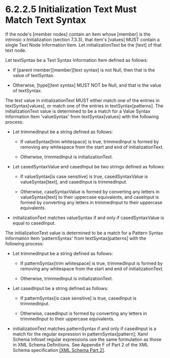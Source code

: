 <html dir="LTR" xmlns:mshelp="http://msdn.microsoft.com/mshelp" xmlns:ddue="http://ddue.schemas.microsoft.com/authoring/2003/5" xmlns:xlink="http://www.w3.org/1999/xlink" xmlns:tool="http://www.microsoft.com/tooltip"><body><input type="hidden" id="userDataCache" class="userDataStyle"><input type="hidden" id="hiddenScrollOffset"><img id="dropDownImage" style="display:none; height:0; width:0;" src="../local/drpdown.gif"><img id="dropDownHoverImage" style="display:none; height:0; width:0;" src="../local/drpdown_orange.gif"><img id="collapseImage" style="display:none; height:0; width:0;" src="../local/collapse.gif"><img id="expandImage" style="display:none; height:0; width:0;" src="../local/exp.gif"><img id="collapseAllImage" style="display:none; height:0; width:0;" src="../local/collall.gif"><img id="expandAllImage" style="display:none; height:0; width:0;" src="../local/expall.gif"><img id="copyImage" style="display:none; height:0; width:0;" src="../local/copycode.gif"><img id="copyHoverImage" style="display:none; height:0; width:0;" src="../local/copycodeHighlight.gif"><div id="header"><h1 class="heading">6.2.2.5 Initialization Text Must Match Text Syntax</h1></div><div id="mainSection"><div id="mainBody"><div id="allHistory" class="saveHistory" onsave="saveAll()" onload="loadAll()"></div>




<p xmlns:wsd="http://wsdev.schemas.microsoft.com/authoring/2008/2" xmlns:msxsl="urn:schemas-microsoft-com:xslt" xmlns:script="urn:script" xmlns:build="urn:build">
<div id="sectionSection0" class="section" name="collapseableSection"><content xmlns="http://ddue.schemas.microsoft.com/authoring/2003/5" xmlns:wsd="http://wsdev.schemas.microsoft.com/authoring/2008/2" xmlns:msxsl="urn:schemas-microsoft-com:xslt" xmlns:script="urn:script" xmlns:build="urn:build">
				</content></div><div id="sectionSection1" class="section" name="collapseableSection"><content xmlns="http://ddue.schemas.microsoft.com/authoring/2003/5" xmlns:wsd="http://wsdev.schemas.microsoft.com/authoring/2008/2" xmlns:msxsl="urn:schemas-microsoft-com:xslt" xmlns:script="urn:script" xmlns:build="urn:build">
					<p xmlns="">If the node's [member nodes] contain an item whose [member] is the intrinsic <mshelp:link keywords="950c3c8e-15fc-4b9d-9706-5a45ab6daade" tabindex="0">x:Initialization (section </mshelp:link><mshelp:link keywords="950c3c8e-15fc-4b9d-9706-5a45ab6daade" tabindex="0">7.3.3</mshelp:link><mshelp:link keywords="950c3c8e-15fc-4b9d-9706-5a45ab6daade" tabindex="0">)</mshelp:link>, that item's [values] MUST contain a single <mshelp:link keywords="537253e5-8a82-4e16-8bba-69bd0f6bb025" tabindex="0">Text Node Information Item</mshelp:link>. Let initializationText be the [text] of that text node.</p>
					<p xmlns="">Let textSyntax be a <mshelp:link keywords="8c534ea6-1c76-48e5-9590-1fe696aa736e" tabindex="0">Text Syntax Information Item</mshelp:link> defined as follows:</p>
					<ul xmlns=""><li class="unordered">
							<p class="BulletedList">If [parent member][member][text syntax] is not Null, then that is the value of textSyntax.</p>
						</li><li class="unordered">
							<p class="BulletedList">Otherwise, [type][text syntax] MUST NOT be Null, and that is the value of textSyntax.</p>
						</li></ul>
					<p xmlns="">The text value in initializationText MUST either match one of the entries in textSyntax[values], or match one of the entries in textSyntax[patterns]. The initializationText value is determined to be a match for a <mshelp:link keywords="e651581d-a4b3-42fa-baf9-faba70ac15ac" tabindex="0">Value Syntax Information Item</mshelp:link> 'valueSyntax' from textSyntax[values] with the following process:</p>
					<ul xmlns=""><li class="unordered">
							<p class="BulletedList">Let trimmedInput be a string defined as follows:</p>
							<ul><li class="unordered">
									<p class="BulletedList2">If valueSyntax[trim whitespace] is true, trimmedInput is formed by removing any whitespace from the start and end of initializationText.</p>
								</li><li class="unordered">
									<p class="BulletedList2">Otherwise, trimmedInput is initializationText.</p>
								</li></ul>
						</li><li class="unordered">
							<p class="BulletedList">Let casedSyntaxValue and casedInput be two strings defined as follows:</p>
							<ul><li class="unordered">
									<p class="BulletedList2">If valueSyntax[is case sensitive] is true, casedSyntaxValue is valueSyntax[text], and casedInput is trimmedInput.</p>
								</li><li class="unordered">
									<p class="BulletedList2">Otherwise, caseSyntaxValue is formed by converting any letters in valueSyntax[text] to their uppercase equivalents, and caseInput is formed by converting any letters in trimmedInput to their uppercase equivalents.</p>
								</li></ul>
						</li><li class="unordered">
							<p class="BulletedList">initializationText matches valueSyntax if and only if casedSyntaxValue is equal to casedInput.</p>
						</li></ul>
					<p xmlns="">The initializationText value is determined to be a match for a <mshelp:link keywords="4c449280-71e7-453d-ac99-79212f7ab04d" tabindex="0">Pattern Syntax Information Item</mshelp:link> 'patternSyntax' from textSyntax[patterns] with the following process:</p>
					<ul xmlns=""><li class="unordered">
							<p class="BulletedList">Let trimmedInput be a string defined as follows:</p>
							<ul><li class="unordered">
									<p class="BulletedList2">If patternSyntax[trim whitespace] is true, trimmedInput is formed by removing any whitespace from the start and end of initializationText.</p>
								</li><li class="unordered">
									<p class="BulletedList2">Otherwise, trimmedInput is initializationText.</p>
								</li></ul>
						</li><li class="unordered">
							<p class="BulletedList">Let casedInput be a string defined as follows:</p>
							<ul><li class="unordered">
									<p class="BulletedList2">If patternSyntax[is case sensitive] is true, casedInput is trimmedInput.</p>
								</li><li class="unordered">
									<p class="BulletedList2">Otherwise, casedInput is formed by converting any letters in trimmedInput to their uppercase equivalents.</p>
								</li></ul>
						</li><li class="unordered">
							<p class="BulletedList">initializationText matches patternSyntax if and only if casedInput is a match for the regular expression in patternSyntax[pattern]; <mshelp:link keywords="f87896b2-9832-46b1-9201-a1303f11455b" tabindex="0">Xaml Schema Infoset</mshelp:link> regular expressions use the same formulation as those in XML Schema Definitions. See Appendix F of Part 2 of the XML Schema specification <a href="http://go.microsoft.com/fwlink/?LinkId=90609" alt="" target="_blank"><linktext xmlns="http://ddue.schemas.microsoft.com/authoring/2003/5">[XML Schema Part 2]</linktext></a>.</p>
						</li></ul>
				</content></div><!--[if gte IE 5]>
			<tool:tip element="languageFilterToolTip" avoidmouse="false"/>
		<![endif]--></div><a name="feedback"></a><span></span></div></body></html>